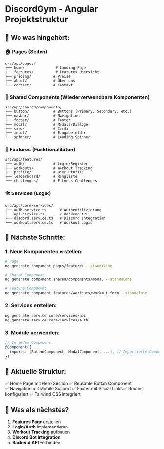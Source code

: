 # DiscordGym - Angular Projektstruktur

## 📁 Wo was hingehört:

### 🏠 **Pages (Seiten)**
```
src/app/pages/
├── home/              # Landing Page
├── features/          # Features Übersicht  
├── pricing/          # Preise
├── about/            # Über uns
└── contact/          # Kontakt
```

### 🧩 **Shared Components (Wiederverwendbare Komponenten)**
```
src/app/shared/components/
├── button/           # Buttons (Primary, Secondary, etc.)
├── navbar/           # Navigation
├── footer/           # Footer
├── modal/            # Modals/Dialoge
├── card/             # Cards
├── input/            # Eingabefelder
└── spinner/          # Loading Spinner
```

### 🎨 **Features (Funktionalitäten)**
```
src/app/features/
├── auth/             # Login/Register
├── workouts/         # Workout Tracking
├── profile/          # User Profile
├── leaderboard/      # Rangliste
└── challenges/       # Fitness Challenges
```

### 🛠️ **Services (Logik)**
```
src/app/core/services/
├── auth.service.ts      # Authentifizierung
├── api.service.ts       # Backend API
├── discord.service.ts   # Discord Integration
└── workout.service.ts   # Workout Logic
```

## 🚀 **Nächste Schritte:**

### 1. **Neue Komponenten erstellen:**
```bash
# Page
ng generate component pages/features --standalone

# Shared Component  
ng generate component shared/components/modal --standalone

# Feature Component
ng generate component features/workouts/workout-form --standalone
```

### 2. **Services erstellen:**
```bash
ng generate service core/services/api
ng generate service core/services/auth
```

### 3. **Module verwenden:**
```typescript
// In jedem Component:
@Component({
  imports: [ButtonComponent, ModalComponent, ...], // Importierte Components
})
```

## 🎯 **Aktuelle Struktur:**
✅ Home Page mit Hero Section
✅ Reusable Button Component  
✅ Navigation mit Mobile Support
✅ Footer mit Social Links
✅ Routing konfiguriert
✅ Tailwind CSS integriert

## 📝 **Was als nächstes?**
1. **Features Page** erstellen
2. **Login/Auth** implementieren
3. **Workout Tracking** aufbauen
4. **Discord Bot Integration**
5. **Backend API** verbinden
